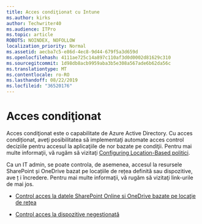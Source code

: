 ```yaml
---
title: Acces condiţionat cu Intune
ms.author: kirks
author: Techwriter40
ms.audience: ITPro
ms.topic: article
ROBOTS: NOINDEX, NOFOLLOW
localization_priority: Normal
ms.assetid: aecba7c5-e86d-4ec8-9d44-679f5a3d659d
ms.openlocfilehash: 4111ae725c14a897c110af3d0d0002d81629c310
ms.sourcegitcommit: 1d98db8acb9959aba3b5e308a567ade6b62da56c
ms.translationtype: MT
ms.contentlocale: ro-RO
ms.lasthandoff: 08/22/2019
ms.locfileid: "36520176"
---
```

# <a name="conditional-access"></a>Acces condiţionat

Acces condiţionat este o capabilitate de Azure Active Directory. Cu acces condiționat, aveţi posibilitatea să implementaţi automate acces control deciziile pentru accesul la aplicaţiile de nor bazate pe condiţii. Pentru mai multe informaţii, vă rugăm să vizitaţi [Configuring Location-Based politici](https://docs.microsoft.com/azure/active-directory/conditional-access/overview).

Ca un IT admin, se poate controla, de asemenea, accesul la resursele SharePoint și OneDrive bazat pe locațiile de rețea definită sau dispozitive, ave ț i încredere. Pentru mai multe informaţii, vă rugăm să vizitaţi link-urile de mai jos.

- [Control acces la datele SharePoint Online si OneDrive bazate pe locaţie de reţea](https://docs.microsoft.com/sharepoint/control-access-based-on-network-location)

- [Control acces la dispozitive negestionată](https://docs.microsoft.com/sharepoint/control-access-from-unmanaged-devices)

